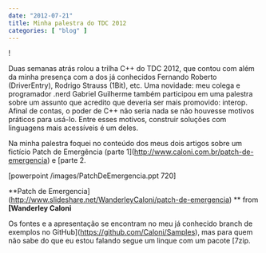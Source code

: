 ```yaml
---
date: "2012-07-21"
title: Minha palestra do TDC 2012
categories: [ "blog" ]
---
```

!

Duas semanas atrás rolou a trilha C++ do TDC 2012, que contou com além da minha presença com a dos já conhecidos Fernando Roberto (DriverEntry), Rodrigo Strauss (1Bit), etc. Uma novidade: meu colega e programador .nerd Gabriel Guilherme também participou em uma palestra sobre um assunto que acredito que deveria ser mais promovido: interop. Afinal de contas, o poder de C++ não seria nada se não houvesse motivos práticos para usá-lo. Entre esses motivos, construir soluções com linguagens mais acessíveis é um deles.

Na minha palestra foquei no conteúdo dos meus dois artigos sobre um fictício Patch de Emergência (parte 1](http://www.caloni.com.br/patch-de-emergencia) e [parte 2.

[powerpoint /images/PatchDeEmergencia.ppt 720]

**Patch de Emergencia](http://www.slideshare.net/WanderleyCaloni/patch-de-emergencia) ** from **[Wanderley Caloni**

Os fontes e a apresentação se encontram no meu já conhecido branch de exemplos no GitHub](https://github.com/Caloni/Samples), mas para quem não sabe do que eu estou falando segue um linque com um pacote [7zip.
